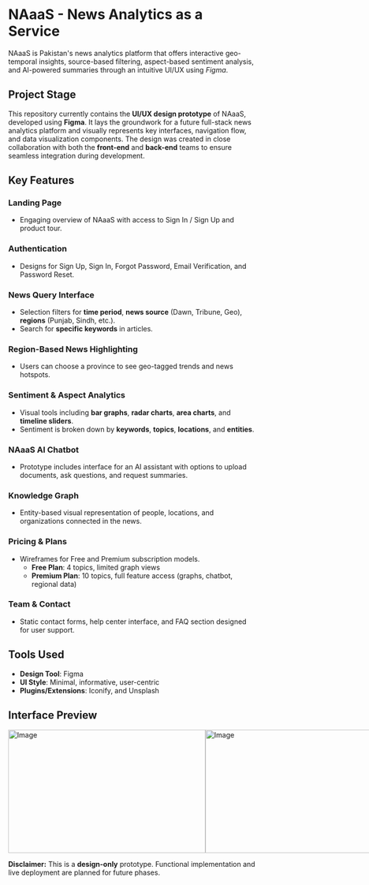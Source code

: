 # NAaaS - News Analytics as a Service
NAaaS is Pakistan's news analytics platform that offers interactive geo-temporal insights, source-based filtering, aspect-based sentiment analysis, and AI-powered summaries through an intuitive UI/UX using *Figma*.

## Project Stage
This repository currently contains the **UI/UX design prototype** of NAaaS, developed using **Figma**. It lays the groundwork for a future full-stack news analytics platform and visually represents key interfaces, navigation flow, and data visualization components. The design was created in close collaboration with both the **front-end** and **back-end** teams to ensure seamless integration during development.

## Key Features
### Landing Page
- Engaging overview of NAaaS with access to Sign In / Sign Up and product tour.

### Authentication
- Designs for Sign Up, Sign In, Forgot Password, Email Verification, and Password Reset.

### News Query Interface
- Selection filters for **time period**, **news source** (Dawn, Tribune, Geo), **regions** (Punjab, Sindh, etc.).
- Search for **specific keywords** in articles.

### Region-Based News Highlighting
- Users can choose a province to see geo-tagged trends and news hotspots.

### Sentiment & Aspect Analytics
- Visual tools including **bar graphs**, **radar charts**, **area charts**, and **timeline sliders**.
- Sentiment is broken down by **keywords**, **topics**, **locations**, and **entities**.

### NAaaS AI Chatbot
- Prototype includes interface for an AI assistant with options to upload documents, ask questions, and request summaries.

### Knowledge Graph
- Entity-based visual representation of people, locations, and organizations connected in the news.

### Pricing & Plans
- Wireframes for Free and Premium subscription models.
  - **Free Plan**: 4 topics, limited graph views
  - **Premium Plan**: 10 topics, full feature access (graphs, chatbot, regional data)

### Team & Contact
- Static contact forms, help center interface, and FAQ section designed for user support.

## Tools Used
- **Design Tool**: Figma
- **UI Style**: Minimal, informative, user-centric
- **Plugins/Extensions**: Iconify, and Unsplash

## Interface Preview
<div style="display: flex; justify-content: space-between; align-items: center;">
  <img src="https://github.com/user-attachments/assets/b805a9c0-12b8-4fb0-89fa-5cf126fa043c" alt="Image" width="400" height="250">
  <img src="https://github.com/user-attachments/assets/84bf370b-56f0-46dd-a306-0a085f3e0902" alt="Image" width="400" height="250">
</div>

**Disclaimer:** This is a **design-only** prototype. Functional implementation and live deployment are planned for future phases.
